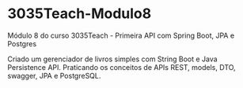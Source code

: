 # 3035Teach-Modulo8
Módulo 8 do curso 3035Teach - Primeira API com Spring Boot, JPA e Postgres

Criado um gerenciador de livros simples com String Boot e Java Persistence API. Praticando os conceitos de APIs REST, models, DTO, swagger, JPA e PostgreSQL.
